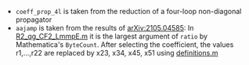 - `coeff_prop_4l` is taken from the reduction of a four-loop
  non-diagonal propagator
- `aajamp` is taken from the results of
  [arXiv:2105.04585](https://arxiv.org/abs/2105.04585):
  In
  [R2_qg_CF2_LmmpE.m](https://gitlab.msu.edu/vmante/aajamp-symb/-/blob/master/helicity_remainders/2loop/R2_qg_CF2_LmppE.m)
  it is the largest argument of `ratio` by Mathematica's
  `ByteCount`. After selecting the coefficient, the values r1,...,r22
  are replaced by x23, x34, x45, x51 using
  [definitions.m](https://gitlab.msu.edu/vmante/aajamp-symb/-/blob/master/aux/definitions.m)
